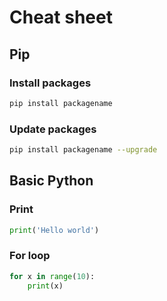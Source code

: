 # Cheat sheet

## Pip

### Install packages
```bash
pip install packagename
```

### Update packages
```bash
pip install packagename --upgrade
```

## Basic Python

### Print
```python
print('Hello world')
```

### For loop
```python
for x in range(10):
    print(x)
```